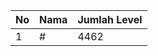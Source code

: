 | No | Nama            | Jumlah Level |
|----|-----------------|--------------|
| 1  | #    |    4462        |

